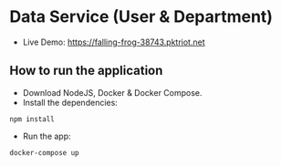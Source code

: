 # Data Service (User & Department)

- Live Demo: https://falling-frog-38743.pktriot.net

## How to run the application

- Download NodeJS, Docker & Docker Compose.
- Install the dependencies:

```
npm install
```

- Run the app:

```
docker-compose up
```
